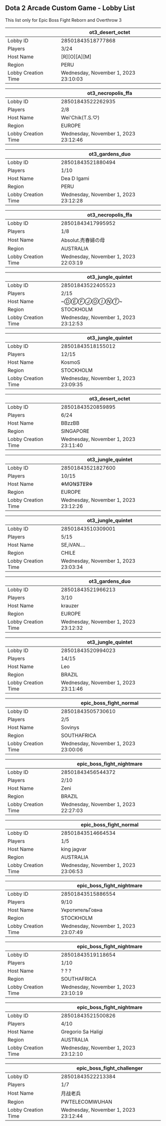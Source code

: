 ## Dota 2 Arcade Custom Game - Lobby List

This list only for Epic Boss Fight Reborn and Overthrow 3

|  | ot3_desert_octet |
| ------ | ------ |
| Lobby ID | 28501843518777868 |
| Players | 3/24 |
| Host Name | [R][O][A][M] |
| Region | PERU |
| Lobby Creation Time | Wednesday, November 1, 2023 23:10:03 |


|  | ot3_necropolis_ffa |
| ------ | ------ |
| Lobby ID | 28501843522262935 |
| Players | 2/8 |
| Host Name | Wei'Chik(T.S.♡) |
| Region | EUROPE |
| Lobby Creation Time | Wednesday, November 1, 2023 23:12:46 |


|  | ot3_gardens_duo |
| ------ | ------ |
| Lobby ID | 28501843521880494 |
| Players | 1/10 |
| Host Name | Dea D Igami |
| Region | PERU |
| Lobby Creation Time | Wednesday, November 1, 2023 23:12:28 |


|  | ot3_necropolis_ffa |
| ------ | ------ |
| Lobby ID | 28501843417995952 |
| Players | 1/8 |
| Host Name | Absolut.売春婦の母 |
| Region | AUSTRALIA |
| Lobby Creation Time | Wednesday, November 1, 2023 22:03:19 |


|  | ot3_jungle_quintet |
| ------ | ------ |
| Lobby ID | 28501843522405523 |
| Players | 2/15 |
| Host Name | ~*ⒹⒺⒻⒿⓄⒾⓃⓉ*~ |
| Region | STOCKHOLM |
| Lobby Creation Time | Wednesday, November 1, 2023 23:12:53 |


|  | ot3_jungle_quintet |
| ------ | ------ |
| Lobby ID | 28501843518155012 |
| Players | 12/15 |
| Host Name | KosmoS |
| Region | STOCKHOLM |
| Lobby Creation Time | Wednesday, November 1, 2023 23:09:35 |


|  | ot3_desert_octet |
| ------ | ------ |
| Lobby ID | 28501843520859895 |
| Players | 6/24 |
| Host Name | BBzzBB |
| Region | SINGAPORE |
| Lobby Creation Time | Wednesday, November 1, 2023 23:11:40 |


|  | ot3_jungle_quintet |
| ------ | ------ |
| Lobby ID | 28501843521827600 |
| Players | 10/15 |
| Host Name | ☬MO̷N̷S̷T̷E̷R̷☬ |
| Region | EUROPE |
| Lobby Creation Time | Wednesday, November 1, 2023 23:12:26 |


|  | ot3_jungle_quintet |
| ------ | ------ |
| Lobby ID | 28501843510309001 |
| Players | 5/15 |
| Host Name | SE,iVAN.... |
| Region | CHILE |
| Lobby Creation Time | Wednesday, November 1, 2023 23:03:34 |


|  | ot3_gardens_duo |
| ------ | ------ |
| Lobby ID | 28501843521966213 |
| Players | 3/10 |
| Host Name | krauzer |
| Region | EUROPE |
| Lobby Creation Time | Wednesday, November 1, 2023 23:12:32 |


|  | ot3_jungle_quintet |
| ------ | ------ |
| Lobby ID | 28501843520994023 |
| Players | 14/15 |
| Host Name | Leo |
| Region | BRAZIL |
| Lobby Creation Time | Wednesday, November 1, 2023 23:11:46 |


|  | epic_boss_fight_normal |
| ------ | ------ |
| Lobby ID | 28501843505730610 |
| Players | 2/5 |
| Host Name | Sovinys |
| Region | SOUTHAFRICA |
| Lobby Creation Time | Wednesday, November 1, 2023 23:00:06 |


|  | epic_boss_fight_nightmare |
| ------ | ------ |
| Lobby ID | 28501843456544372 |
| Players | 2/10 |
| Host Name | Zeni |
| Region | BRAZIL |
| Lobby Creation Time | Wednesday, November 1, 2023 22:27:03 |


|  | epic_boss_fight_normal |
| ------ | ------ |
| Lobby ID | 28501843514664534 |
| Players | 1/5 |
| Host Name | king jagvar |
| Region | AUSTRALIA |
| Lobby Creation Time | Wednesday, November 1, 2023 23:06:53 |


|  | epic_boss_fight_nightmare |
| ------ | ------ |
| Lobby ID | 28501843515886554 |
| Players | 9/10 |
| Host Name | УкротительГовна |
| Region | STOCKHOLM |
| Lobby Creation Time | Wednesday, November 1, 2023 23:07:49 |


|  | epic_boss_fight_nightmare |
| ------ | ------ |
| Lobby ID | 28501843519118654 |
| Players | 1/10 |
| Host Name | ? ? ? |
| Region | SOUTHAFRICA |
| Lobby Creation Time | Wednesday, November 1, 2023 23:10:19 |


|  | epic_boss_fight_nightmare |
| ------ | ------ |
| Lobby ID | 28501843521500826 |
| Players | 4/10 |
| Host Name | Gregorio Sa Haligi |
| Region | AUSTRALIA |
| Lobby Creation Time | Wednesday, November 1, 2023 23:12:10 |


|  | epic_boss_fight_challenger |
| ------ | ------ |
| Lobby ID | 28501843522213384 |
| Players | 1/7 |
| Host Name | 月战老兵 |
| Region | PWTELECOMWUHAN |
| Lobby Creation Time | Wednesday, November 1, 2023 23:12:44 |


